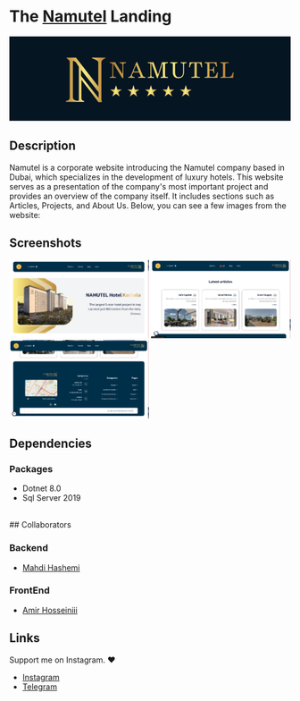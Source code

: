 # The [Namutel](https://namutel.com) Landing

<p float="left">
  <img src="cover.png" alt="cover" />
</p>

## Description

Namutel is a corporate website introducing the Namutel company based in Dubai, which specializes in the development of luxury hotels. This website serves as a presentation of the company's most important project and provides an overview of the company itself. It includes sections such as Articles, Projects, and About Us.
Below, you can see a few images from the website:

<!-- ### Download Demo App
[Demo App Android](https://example.com/) -->

## Screenshots

<p float="left">
  <img src="img1.png" width="250px"  alt="Wellcome Screen" />
  <img src="img2.png" width="250px"  alt="Login Screen" />
  <img src="img3.png" width="250px"  alt="Register Screen" />  
</p>

## Dependencies

### Packages

- Dotnet 8.0
- Sql Server 2019

<br>
## Collaborators

### Backend
- [Mahdi Hashemi](https://github.com/mahdi008397)

### FrontEnd
- [Amir Hosseiniii](https://github.com/amir-hosseiniii)


## Links

Support me on Instagram. ❤️

- [Instagram](https://instagram.com/M_programmer_H)
- [Telegram](https://t.me/M_programmer_H)
